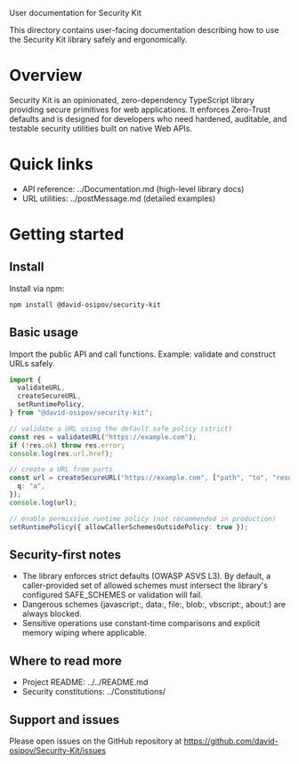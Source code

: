 User documentation for Security Kit

This directory contains user-facing documentation describing how to use the Security Kit library safely and ergonomically.

# Overview

Security Kit is an opinionated, zero-dependency TypeScript library providing secure primitives for web applications. It enforces Zero-Trust defaults and is designed for developers who need hardened, auditable, and testable security utilities built on native Web APIs.

# Quick links

- API reference: ../Documentation.md (high-level library docs)
- URL utilities: ../postMessage.md (detailed examples)

# Getting started

## Install

Install via npm:

```bash
npm install @david-osipov/security-kit
```

## Basic usage

Import the public API and call functions. Example: validate and construct URLs safely.

```ts
import {
  validateURL,
  createSecureURL,
  setRuntimePolicy,
} from "@david-osipov/security-kit";

// validate a URL using the default safe policy (strict)
const res = validateURL("https://example.com");
if (!res.ok) throw res.error;
console.log(res.url.href);

// create a URL from parts
const url = createSecureURL("https://example.com", ["path", "to", "resource"], {
  q: "a",
});
console.log(url);

// enable permissive runtime policy (not recommended in production)
setRuntimePolicy({ allowCallerSchemesOutsidePolicy: true });
```

## Security-first notes

- The library enforces strict defaults (OWASP ASVS L3). By default, a caller-provided set of allowed schemes must intersect the library's configured SAFE_SCHEMES or validation will fail.
- Dangerous schemes (javascript:, data:, file:, blob:, vbscript:, about:) are always blocked.
- Sensitive operations use constant-time comparisons and explicit memory wiping where applicable.

## Where to read more

- Project README: ../../README.md
- Security constitutions: ../Constitutions/

## Support and issues

Please open issues on the GitHub repository at https://github.com/david-osipov/Security-Kit/issues
